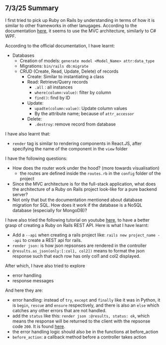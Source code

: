 ## 7/3/25 Summary
I first tried to pick up Ruby on Rails by understanding in terms of how it is similar to other frameworks in other lanugages. According to the documentation <a href="https://guides.rubyonrails.org/getting_started.html">here</a>, it seems to use the MVC architecture, similarly to C# WPF.

According to the official documentation, I have learnt:
- Databases
    - Creation of models: ```generate model <Model_Name> attr:data_type```
    - Migrations: ```bin/rails db:migrate```
    - CRUD (Create, Read, Update, Delete) of records
        - Create: Similar to instantiating a class
        - Read: Retrieve/Query records
            - ```.all``` : all instances
            - ```where(column:value)```: filter by column
            - ```find()```: find by ID
        - Update:
            - ```upadte(column:value)```: Update column values
            - By the attribute name; because of ```attr_accessor```
        - Delete:
            - ```.destroy```: remove record from database

I have also learnt that:
- ```render``` tag is similar to rendering components in React.JS, after specifying the name of the component in the ```view``` folder


I have the following questions:
- How does the router work under the hood? (more towards visualisation)
    - the routes are defined inside the ```routes.rb``` in the ```config``` folder of the project
- Since the MVC architecture is for the full-stack application, what does the architecture of a Ruby on Rails project look-like for a pure backend server?
- Not only that but the documentation mentioned about database migration for SQL. How does it work if the database is a NoSQL database (especially for MongoDB)?


I have also tried the following tutorial on youtube <a href ="https://www.youtube.com/watch?v=aigDyaxGsRo&t=46s">here</a>, to have a better grasp of creating a Ruby on Rails REST API. Here is what I have learnt:
- Add a ```--api``` when creating a rails project like: ```rails new project_name --api``` to create a REST api for rails.
- ```render json:``` is how json repsonses are rendered in the controller
- ```@results.as_json(only:[:col1, col2])``` means to format the json response such that each row has only col1 and col2 displayed.

After which, I have also tried to explore
- error handling
- response messages

And here they are:
- error handling: instead of  ```try```, ```except``` and ```finally``` like it was in Python, it is ```begin```, ```rescue``` and ```ensure``` respectively, and there is also an ```else``` which catches any other errors that are not handled.
- add the ```status``` like this: ```render json :@results, status: ok```, which means the response will be returned to the client with the repsonse code ``200``. It is found <a href="https://www.youtube.com/watch?v=36M2BSA2LYk">here</a>.
- the error handling logic should also be in the functions at before_action
- ```before_action```: a callback method before a controller takes action